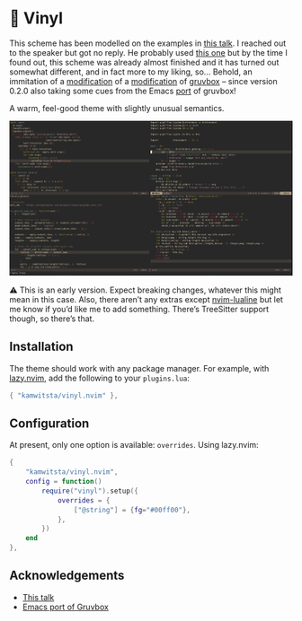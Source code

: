 # 📀 Vinyl

This scheme has been modelled on the examples in [this talk](https://www.youtube.com/watch?v=tJR-MvPQhT8). I reached out to the speaker but got no reply. He probably used [this one](https://github.com/runarorama/gruvbox) but by the time I found out, this scheme was already almost finished and it has turned out somewhat different, and in fact more to my liking, so… Behold, an immitation of a [modification](https://github.com/runarorama/gruvbox) of a [modification](https://github.com/dkasak/gruvbox) of [gruvbox](https://github.com/morhetz/gruvbox) – since version 0.2.0 also taking some cues from the Emacs [port](https://github.com/greduan/emacs-theme-gruvbox) of gruvbox!

A warm, feel-good theme with slightly unusual semantics.

![image](assets/screenshot-0.1.0.png)

⚠️ This is an early version. Expect breaking changes, whatever this might mean in this case. Also, there aren’t any extras except [nvim-lualine](https://github.com/nvim-lualine/lualine.nvim) but let me know if you’d like me to add something. There’s TreeSitter support though, so there’s that.


## Installation

The theme should work with any package manager. For example, with [lazy.nvim](https://github.com/folke/lazy.nvim), add the following to your `plugins.lua`:

```lua
{ "kamwitsta/vinyl.nvim" },
```


## Configuration

At present, only one option is available: `overrides`. Using lazy.nvim:

```lua
{
    "kamwitsta/vinyl.nvim",
    config = function()
        require("vinyl").setup({
            overrides = {
                ["@string"] = {fg="#00ff00"},
            },
        })
    end
},
```


## Acknowledgements

- [This talk](https://www.youtube.com/watch?v=tJR-MvPQhT8)
- [Emacs port of Gruvbox](https://github.com/greduan/emacs-theme-gruvbox)
